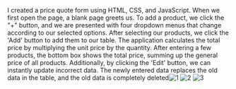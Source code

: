 I created a price quote form using HTML, CSS, and JavaScript. When we first open the page, a blank page greets us. To add a product, we click the "+" button, and we are presented with four dropdown menus that change according to our selected options. After selecting our products, we click the 'Add' button to add them to our table. The application calculates the total price by multiplying the unit price by the quantity. After entering a few products, the bottom box shows the total price, summing up the general price of all products. Additionally, by clicking the 'Edit' button, we can instantly update incorrect data. The newly entered data replaces the old data in the table, and the old data is completely deleted![1](https://github.com/IlhanBal57/PriceForm/assets/167097961/45a897c2-1ee6-45f9-9690-ea6aa660c2de)
![2](https://github.com/IlhanBal57/PriceForm/assets/167097961/1065b734-e83a-483c-92a4-9048ebb33b70)
![3](https://github.com/IlhanBal57/PriceForm/assets/167097961/2660a7d6-3ae8-4085-acaa-8f72ce6e2541)
